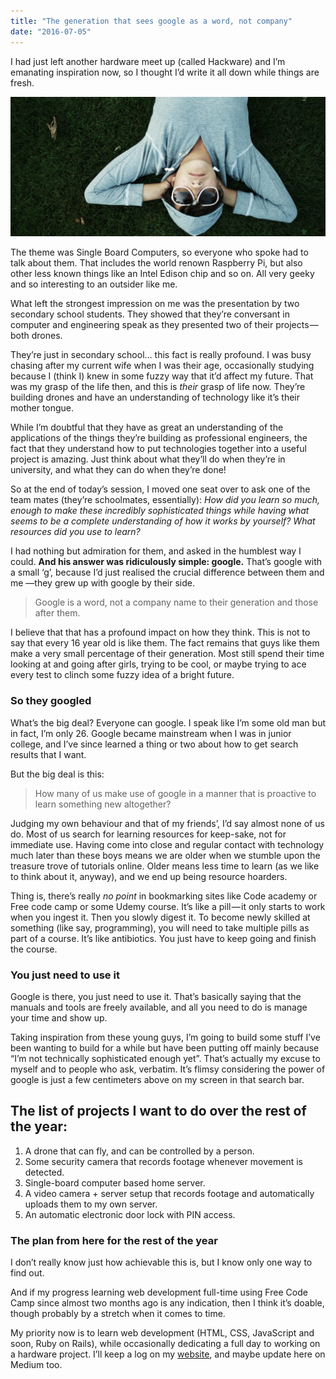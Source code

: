 ```yaml
---
title: "The generation that sees google as a word, not company"
date: "2016-07-05"
---
```


I had just left another hardware meet up (called Hackware) and I’m emanating inspiration now, so I thought I’d write it all down while things are fresh.

![photo-1431949662802-397529a8a873](images/photo-1431949662802-397529a8a873-1024x455.jpeg)

The theme was Single Board Computers, so everyone who spoke had to talk about them. That includes the world renown Raspberry Pi, but also other less known things like an Intel Edison chip and so on. All very geeky and so interesting to an outsider like me.

What left the strongest impression on me was the presentation by two secondary school students. They showed that they’re conversant in computer and engineering speak as they presented two of their projects — both drones.

They’re just in secondary school… this fact is really profound. I was busy chasing after my current wife when I was their age, occasionally studying because I (think I) knew in some fuzzy way that it’d affect my future. That was my grasp of the life then, and this is _their_ grasp of life now. They’re building drones and have an understanding of technology like it’s their mother tongue.

While I’m doubtful that they have as great an understanding of the applications of the things they’re building as professional engineers, the fact that they understand how to put technologies together into a useful project is amazing. Just think about what they’ll do when they’re in university, and what they can do when they’re done!

So at the end of today’s session, I moved one seat over to ask one of the team mates (they’re schoolmates, essentially): _How did you learn so much, enough to make these incredibly sophisticated things while having what seems to be a complete understanding of how it works by yourself? What resources did you use to learn?_

I had nothing but admiration for them, and asked in the humblest way I could. **And his answer was ridiculously simple: google.** That’s google with a small ‘g’, because I’d just realised the crucial difference between them and me —they grew up with google by their side.

> Google is a word, not a company name to their generation and those after them.

I believe that that has a profound impact on how they think. This is not to say that every 16 year old is like them. The fact remains that guys like them make a very small percentage of their generation. Most still spend their time looking at and going after girls, trying to be cool, or maybe trying to ace every test to clinch some fuzzy idea of a bright future.

### So they googled

What’s the big deal? Everyone can google. I speak like I’m some old man but in fact, I’m only 26. Google became mainstream when I was in junior college, and I’ve since learned a thing or two about how to get search results that I want.

But the big deal is this:

> How many of us make use of google in a manner that is proactive to learn something new altogether?

Judging my own behaviour and that of my friends’, I’d say almost none of us do. Most of us search for learning resources for keep-sake, not for immediate use. Having come into close and regular contact with technology much later than these boys means we are older when we stumble upon the treasure trove of tutorials online. Older means less time to learn (as we like to think about it, anyway), and we end up being resource hoarders.

Thing is, there’s really _no_ _point_ in bookmarking sites like Code academy or Free code camp or some Udemy course. It’s like a pill — it only starts to work when you ingest it. Then you slowly digest it. To become newly skilled at something (like say, programming), you will need to take multiple pills as part of a course. It’s like antibiotics. You just have to keep going and finish the course.

### You just need to use it

Google is there, you just need to use it. That’s basically saying that the manuals and tools are freely available, and all you need to do is manage your time and show up.

Taking inspiration from these young guys, I’m going to build some stuff I’ve been wanting to build for a while but have been putting off mainly because “I’m not technically sophisticated enough yet”. That’s actually my excuse to myself and to people who ask, verbatim. It’s flimsy considering the power of google is just a few centimeters above on my screen in that search bar.

## **The list of projects I want to do over the rest of the year:**

1. A drone that can fly, and can be controlled by a person.
2. Some security camera that records footage whenever movement is detected.
3. Single-board computer based home server.
4. A video camera + server setup that records footage and automatically uploads them to my own server.
5. An automatic electronic door lock with PIN access.

### The plan from here for the rest of the year

I don’t really know just how achievable this is, but I know only one way to find out.

And if my progress learning web development full-time using Free Code Camp since almost two months ago is any indication, then I think it’s doable, though probably by a stretch when it comes to time.

My priority now is to learn web development (HTML, CSS, JavaScript and soon, Ruby on Rails), while occasionally dedicating a full day to working on a hardware project. I’ll keep a log on my [website](https://nickang.com/), and maybe update here on Medium too.
